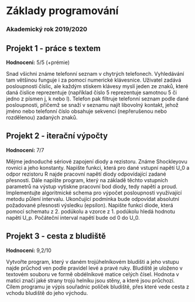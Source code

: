 # Základy programování

### **Akademický rok 2019/2020**

## Projekt 1 - práce s textem
**Hodnocení:** 5/5 (+prémie) <br>

Snad všichni známe telefonní seznam v chytrých telefonech. Vyhledávání tam většinou funguje i za pomocí numerické klávesnice. Uživatel zadává posloupnosti číslic, ale každým stiskem klávesy myslí jeden ze znaků, které daná čislice reprezentuje (například číslo 5 reprezentuje samotnou 5 či jedno z písmen j, k nebo l). Telefon pak filtruje telefonní seznam podle dané posloupnosti, přičemž se snaží v seznamu najít libovolný kontakt, jehož jméno nebo telefonní číslo obsahuje sekvenci (nepřerušenou nebo rozdělenou) zadaných znaků.

## Projekt 2 - iterační výpočty
**Hodnocení:** 7/7 <br>

Mějme jednoduché sériové zapojení diody a rezistoru. Známe Shockleyovu rovnici a jeho konstanty. Napište funkci, která pro dané vstupní napětí U_0 a odpor rezistoru R najde pracovní napětí diody odpovídající zadané přesnosti. Dále napište program, který na základě těchto vstupních parametrů na výstup vytiskne pracovní bod diody, tedy napětí a proud. <br>
Implementujte algoritmické schema pro výpočet posloupnosti využívající metodu půlení intervalu. Ukončující podmínka bude odpovídat absolutní požadované přesnosti výsledku (epsilon). Napište funkci diode, která pomocí schematu z 2. podúkolu a vzorce z 1. podúkolu hledá hodnotu napětí U_p. Počáteční interval napětí bude od 0 do U_0.

## Projekt 3 - cesta z bludiště
**Hodnocení:** 9,2/10 <br>

Vytvořte program, který v daném trojúhelníkovém bludišti a jeho vstupu najde průchod ven podle pravidel levé a pravé ruky. Bludiště je uloženo v textovém souboru ve formě obdélníkové matice celých čísel. Hodnota v matici značí jaké strany trojú helníku jsou stěny, a které jsou průchozí. <br>
Cílem programu je výpis souřadnic políček bludiště, přes které vede cesta z vchodu bludiště do jeho východu.

